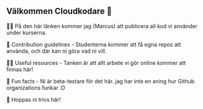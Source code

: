 ## Välkommen Cloudkodare 👋

🙋‍♀️ På den här länken kommer jag (Marcus) att publicera all kod vi använder under kurserna.

🌈 Contribution guidelines - Studenterna kommer att få egna repos att använda, och där kan ni göra vad ni vill.

👩‍💻 Useful resources - Tanken är att allt arbete vi gör online kommer att finnas här!

🍿 Fun facts - Ni är beta-testare för det här. jag har inte en aning hur Github organizations funkar :D

🧙 Hoppas ni trivs här!
